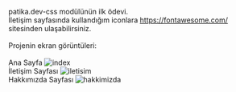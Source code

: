 patika.dev-css modülünün ilk ödevi.<br>
İletişim sayfasında kullandığım iconlara https://fontawesome.com/ sitesinden ulaşabilirsiniz.<br><br>
Projenin ekran görüntüleri:<br><br>
Ana Sayfa
![index](https://user-images.githubusercontent.com/61598000/151718737-ba0fd546-a0c0-4af5-8ddb-89b157bdb0df.png)
<br>
İletişim Sayfası
![iletisim](https://user-images.githubusercontent.com/61598000/151718743-964ef557-85c6-4fa4-b909-ec39b047feb7.png)
<br>
Hakkımızda Sayfası
![hakkimizda](https://user-images.githubusercontent.com/61598000/151718733-6f6742cc-af08-41f2-b2c8-305abb5c8a9d.png)

